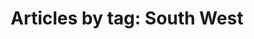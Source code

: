---
layout: blog_by_tag
title: 'Articles by tag: South West'
tag: southwest
permalink: /logospotter/southwest/
---